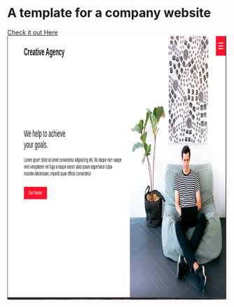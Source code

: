 # A template for a company website

<a href="https://agencydemo.netlify.app/">Check it out Here </a> <br>
<img src="https://github.com/ajanes780/creativeagency/blob/main/src/assets/Demo1.png?raw=true" width="500" height="600">

